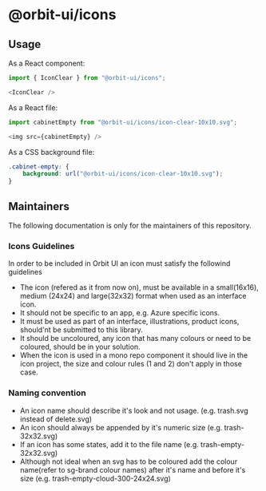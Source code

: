# @orbit-ui/icons

## Usage

As a React component:

```javascript
import { IconClear } from "@orbit-ui/icons";

<IconClear />
```

As a React file:

```javascript
import cabinetEmpty from "@orbit-ui/icons/icon-clear-10x10.svg";

<img src={cabinetEmpty} />
```

As a CSS background file:

```css
.cabinet-empty: {
    background: url("@orbit-ui/icons/icon-clear-10x10.svg");
}
```

## Maintainers

The following documentation is only for the maintainers of this repository.

### Icons Guidelines

In order to be included in Orbit UI an icon must satisfy the followind guidelines

- The icon (refered as it from now on), must be available in a small(16x16), medium (24x24) and large(32x32) format when used as an interface icon.
- It should not be specific to an app, e.g. Azure specific icons.
- It must be used as part of an interface, illustrations, product icons, should'nt be submitted to this library.
- It should be uncoloured, any icon that has many colours or need to be coloured, should be in your solution.
- When the icon is used in a mono repo component it should live in the icon project, the size and colour rules (1 and 2) don't apply in those case.

### Naming convention

- An icon name should describe it's look and not usage. (e.g. trash.svg instead of delete.svg)
- An icon should always be appended by it's numeric size (e.g. trash-32x32.svg)
- If an icon has some states, add it to the file name (e.g. trash-empty-32x32.svg)
- Although not ideal when an svg has to be coloured add the colour name(refer to sg-brand colour names) after it's name and before it's size (e.g. trash-empty-cloud-300-24x24.svg)
